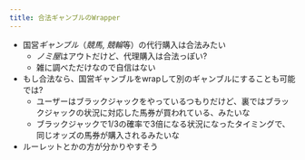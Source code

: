 ```yaml
---
title: 合法ギャンブルのWrapper
---
```


* 国営*ギャンブル*（*競馬*, *競輪*等）の代行購入は合法みたい
  * *ノミ屋*はアウトだけど、代理購入は合法っぽい?
  * 雑に調べただけなので自信はない
* もし合法なら、国営ギャンブルをwrapして別のギャンブルにすることも可能では?
  * ユーザーはブラックジャックをやっているつもりだけど、裏ではブラックジャックの状況に対応した馬券が買われている、みたいな
  * ブラックジャックで1/3の確率で3倍になる状況になったタイミングで、同じオッズの馬券が購入されるみたいな
* ルーレットとかの方が分かりやすそう
